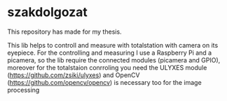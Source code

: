 # szakdolgozat

This repository has made for my thesis.

This lib helps to controll and measure with totalstation with camera on its eyepiece. For the controlling and measuring I use a Raspberry Pi and a picamera, so the lib require the connected modules (picamera and GPIO), moreover for the totalstaion conrroling you need the ULYXES module (https://github.com/zsiki/ulyxes) and OpenCV (https://github.com/opencv/opencv) is necessary too for the image processing
